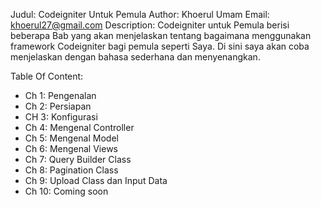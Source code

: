 Judul: Codeigniter Untuk Pemula
Author: Khoerul Umam
Email: khoerul27@gmail.com
Description: Codeigniter untuk Pemula berisi beberapa Bab yang akan menjelaskan tentang bagaimana menggunakan framework Codeigniter bagi pemula seperti Saya. Di sini saya akan coba menjelaskan dengan bahasa sederhana dan menyenangkan.

Table Of Content:
- Ch 1: Pengenalan
- Ch 2: Persiapan
- CH 3: Konfigurasi
- Ch 4: Mengenal Controller
- Ch 5: Mengenal Model
- Ch 6: Mengenal Views
- Ch 7: Query Builder Class
- Ch 8: Pagination Class
- Ch 9: Upload Class dan Input Data
- Ch 10: Coming soon